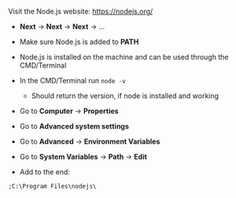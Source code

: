 Visit the Node.js website: https://nodejs.org/
- **Next** -> **Next** -> **Next** -> …
- Make sure Node.js is added to **PATH**
- Node.js is installed on the machine and can be used through the CMD/Terminal
- In the CMD/Terminal run `node -v`
  - Should return the version, if node is installed and working

- Go to **Computer** -> **Properties**
- Go to **Advanced system settings**
- Go to **Advanced** -> **Environment Variables**
- Go to **System Variables** -> **Path** -> **Edit**
- Add to the end:
```
;C:\Program Files\nodejs\
```